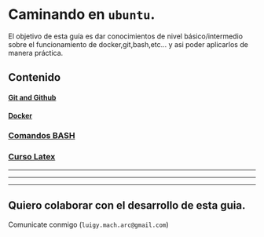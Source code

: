
Caminando en `ubuntu`.
======================

El objetivo de esta guía es dar conocimientos de nivel básico/intermedio sobre el funcionamiento de docker,git,bash,etc... y asi poder aplicarlos de manera práctica.


Contenido
---------

#### [Git and Github](agregar-link)

#### [Docker](./docker/README.md)

### [Comandos BASH](./bash/README.md)

### [Curso Latex](https://github.com/piratax007/LaTeX_Course/blob/master/README.md)



***
---
***

Quiero colaborar con el desarrollo de esta guia.
------------------------------------------------
Comunicate conmigo (`luigy.mach.arc@gmail.com`)


